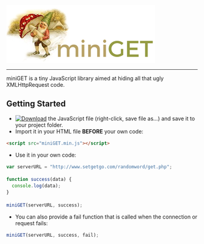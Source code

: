 ![miniGET](logo.png)

------

miniGET is a tiny JavaScript library aimed at hiding all that ugly XMLHttpRequest code.

## Getting Started

* [![Download](http://mouseover.nl/media/download.jpg)](https://raw.githubusercontent.com/hansvana/miniGET/master/dist/miniGET.min.js) the JavaScript file (right-click, save file as...) and save it to your project folder.
* Import it in your HTML file **BEFORE** your own code:
```html
<script src="miniGET.min.js"></script>
```
* Use it in your own code:
``` javascript
var serverURL = "http://www.setgetgo.com/randomword/get.php";

function success(data) {
  console.log(data);
}

miniGET(serverURL, success);
```

* You can also provide a fail function that is called when the connection or request fails:
``` javascript
miniGET(serverURL, success, fail);
```
